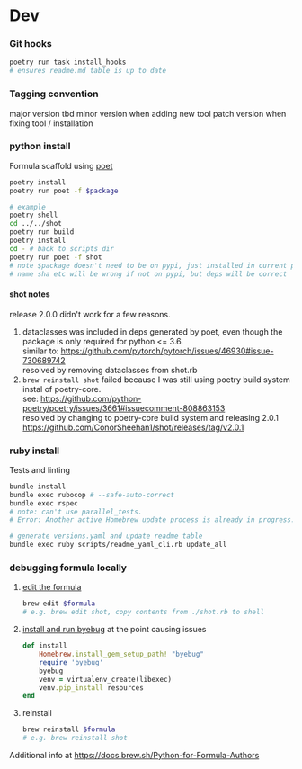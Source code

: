 # Dev
### Git hooks
```bash
poetry run task install_hooks
# ensures readme.md table is up to date
```

### Tagging convention
major version tbd
minor version when adding new tool
patch version when fixing tool / installation

### python install
Formula scaffold using [poet](https://github.com/tdsmith/homebrew-pypi-poet)
```bash
poetry install
poetry run poet -f $package
```

```bash
# example
poetry shell
cd ../../shot
poetry run build
poetry install
cd - # back to scripts dir
poetry run poet -f shot
# note $package doesn't need to be on pypi, just installed in current python environment.
# name sha etc will be wrong if not on pypi, but deps will be correct
```

#### shot notes
release 2.0.0 didn't work for a few reasons.
1. dataclasses was included in deps generated by poet, even though the package is only required for python <= 3.6.  
    similar to: https://github.com/pytorch/pytorch/issues/46930#issue-730689742  
    resolved by removing dataclasses from shot.rb
2. `brew reinstall shot` failed because I was still using poetry build system instal of poetry-core.  
    see: https://github.com/python-poetry/poetry/issues/3661#issuecomment-808863153  
    resolved by changing to poetry-core build system and releasing 2.0.1  
    https://github.com/ConorSheehan1/shot/releases/tag/v2.0.1

### ruby install
Tests and linting
```bash
bundle install
bundle exec rubocop # --safe-auto-correct
bundle exec rspec
# note: can't use parallel_tests.
# Error: Another active Homebrew update process is already in progress.

# generate versions.yaml and update readme table
bundle exec ruby scripts/readme_yaml_cli.rb update_all
```

### debugging formula locally
1. [edit the formula](https://github.com/Homebrew/brew/issues/1505#issuecomment-260575386)
    ```bash
    brew edit $formula
    # e.g. brew edit shot, copy contents from ./shot.rb to shell
    ```

2. [install and run byebug](https://discourse.brew.sh/t/debugging-homebrew-using-pry-byebug/3234/4) at the point causing issues
    ```ruby
    def install
        Homebrew.install_gem_setup_path! "byebug"
        require 'byebug'
        byebug
        venv = virtualenv_create(libexec)
        venv.pip_install resources
    end
    ```

3. reinstall
    ```bash
    brew reinstall $formula
    # e.g. brew reinstall shot
    ```

Additional info at https://docs.brew.sh/Python-for-Formula-Authors

